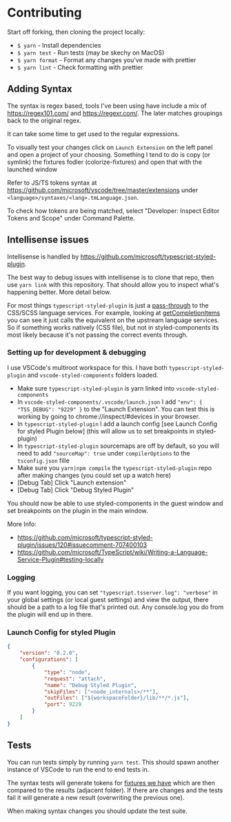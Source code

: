# Contributing

Start off forking, then cloning the project locally:

- `$ yarn` - Install dependencies
- `$ yarn test` - Run tests (may be skechy on MacOS)
- `$ yarn format` - Format any changes you've made with prettier
- `$ yarn lint` - Check formatting with prettier

## Adding Syntax

The syntax is regex based, tools I've been using have include a mix of https://regex101.com/ and https://regexr.com/.
The later matches groupings back to the original regex.

It can take some time to get used to the regular expressions.

To visually test your changes click on `Launch Extension` on the left panel and open a project of your choosing.
Something I tend to do is copy (or symlink) the fixtures fodler (colorize-fixtures) and open that with the launched window

Refer to JS/TS tokens syntax at https://github.com/microsoft/vscode/tree/master/extensions under `<language>/syntaxes/<lang>.tmLanguage.json`.

To check how tokens are being matched, select "Developer: Inspect Editor Tokens and Scope" under Command Palette.

## Intellisense issues

Intellisense is handled by https://github.com/microsoft/typescript-styled-plugin.

The best way to debug issues with intellisense is to clone that repo, then use `yarn link` with this repository. That should allow you to inspect what's happening better. More detail below.

For most things `typescript-styled-plugin` is just a [pass-through](https://github.com/microsoft/typescript-styled-plugin/blob/master/src/_language-service.ts#L87-L95) to the CSS/SCSS language services. For example, looking at [getCompletionItems](https://github.com/microsoft/typescript-styled-plugin/blob/master/src/_language-service.ts#L215-L244) you can see it just calls the equivalent on the upstream language services. So if something works natively (CSS file), but not in styled-components its most likely because it's not passing the correct events through.

### Setting up for development & debugging

I use VSCode's multiroot workspace for this. I have both `typescript-styled-plugin` and `vscode-styled-components` folders loaded.
- Make sure `typescript-styled-plugin` is yarn linked into `vscode-styled-components`
- In `vscode-styled-components/.vscode/launch.json`  I add `"env": { "TSS_DEBUG": "9229" }` to the "Launch Extension". You can test this is working by going to chrome://inspect/#devices in your browser.
- In `typescript-styled-plugin` I add a launch config [see Launch Config for styled Plugin below] (this will allow us to set breakpoints in styled-plugin)
- In `typescript-styled-plugin` sourcemaps are off by default, so you will need to add `"sourceMap": true` under `compilerOptions` to the `tsconfig.json` fille
- Make sure you `yarn|npm compile` the `typescript-styled-plugin` repo after making changes (you could set up a watch here)
- [Debug Tab] Click "Launch extension"
- [Debug Tab] Click "Debug Styled Plugin"

You should now be able to use styled-components in the guest window and set breakpoints on the plugin in the main window.

More Info:
- https://github.com/microsoft/typescript-styled-plugin/issues/120#issuecomment-707400103
- https://github.com/microsoft/TypeScript/wiki/Writing-a-Language-Service-Plugin#testing-locally

### Logging
If you want logging, you can set `"typescript.tsserver.log": "verbose"` in your global settings (or local guest settings) and view the output, there should be a path to a log file that's printed out. Any console.log you do from the plugin will end up in there.

### Launch Config for styled Plugin
```json
{
    "version": "0.2.0",
    "configurations": [
        {
            "type": "node",
            "request": "attach",
            "name": "Debug Styled Plugin",
            "skipFiles": ["<node_internals>/**"],
            "outFiles": ["${workspaceFolder}/lib/**/*.js"],
            "port": 9229
        }
    ]
}
```

## Tests

You can run tests simply by running `yarn test`.
This should spawn another instance of VSCode to run the end to end tests in.

The syntax tests will generate tokens for [fixtures we have](./src/tests/suite/colorize-fixtures) which are then compared to the results (adjacent folder). If there are changes and the tests fail it will generate a new result (overwriting the previous one).

When making syntax changes you should update the test suite.
